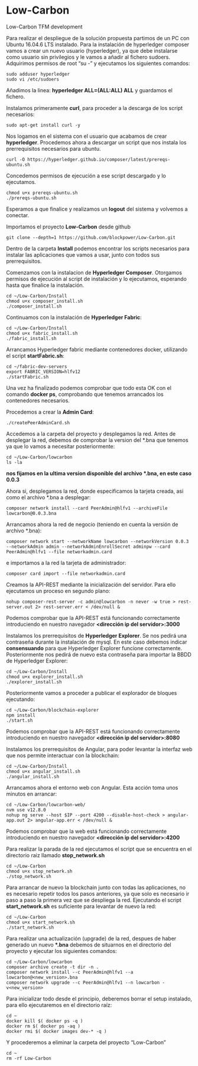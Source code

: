 # Low-Carbon #
Low-Carbon TFM development

Para realizar el despliegue de la solución propuesta partimos de un PC con Ubuntu 16.04.6 LTS instalado.
Para la instalación de hyperledger composer vamos a crear un nuevo usuario (hyperledger), ya que debe instalarse como usuario sin privilegios y le vamos a añadir al fichero sudoers. Adquirimos permisos de root “su -” y ejecutamos los siguientes comandos:

    sudo adduser hyperledger
    sudo vi /etc/sudoers

Añadimos la linea: **hyperledger   ALL=(ALL:ALL) ALL** y guardamos el fichero.

Instalamos primeramente **curl**, para proceder a la descarga de los script necesarios:

    sudo apt-get install curl -y
  
Nos logamos en el sistema con el usuario que acabamos de crear __hyperledger__. Procedemos ahora a descargar un script que nos instala los prerrequisitos necesarios para ubuntu.

    curl -O https://hyperledger.github.io/composer/latest/prereqs-ubuntu.sh 

Concedemos permisos de ejecución a ese script descargado y lo ejecutamos.

    chmod u+x prereqs-ubuntu.sh 
    ./prereqs-ubuntu.sh 

Esperamos a que finalice y realizamos un __logout__ del sistema y volvemos a conectar.

Importamos el proyecto **Low-Carbon** desde github

    git clone --depth=1 https://github.com/blockpower/Low-Carbon.git

Dentro de la carpeta __Install__ podemos encontrar los scripts necesarios para instalar las aplicaciones que vamos a usar, junto con todos sus prerrequisitos. 



Comenzamos con la instalacion de **Hyperledger Composer**. Otorgamos permisos de ejecución al script de instalación  y lo ejecutamos, esperando hasta que finalice la instalación.

    cd ~/Low-Carbon/Install
    chmod u+x composer_install.sh
    ./composer_install.sh

Continuamos con la instalación de **Hyperledger Fabric**:

    cd ~/Low-Carbon/Install
    chmod u+x fabric_install.sh
    ./fabric_install.sh 

Arrancamos Hyperledger fabric mediante contenedores docker, utilizando el script __startFabric.sh__:

    cd ~/fabric-dev-servers 
    export FABRIC_VERSION=hlfv12 
    ./startFabric.sh 
 
Una vez ha finalizado podemos comprobar que todo esta OK con el comando __docker ps__, comprobando que tenemos arrancados los contenedores necesarios.

Procedemos a crear la __Admin Card__:

    ./createPeerAdminCard.sh
 
Accedemos a la carpeta del proyecto y desplegamos la red. Antes de desplegar la red, debemos de comprobar la version del *.bna que tenemos ya que lo vamos a necesitar posteriormente:

    cd ~/Low-Carbon/lowcarbon
    ls -la
  __nos fijamos en la ultima version disponible del archivo *.bna, en este caso 0.0.3__

Ahora si, desplegamos la red, donde especificamos la tarjeta creada, asi como el archivo *.bna a desplegar:

    composer network install --card PeerAdmin@hlfv1 --archiveFile lowcarbon@0.0.3.bna

Arrancamos ahora la red de negocio (teniendo en cuenta la versión de archivo *.bna):

    composer network start --networkName lowcarbon --networkVersion 0.0.3 --networkAdmin admin --networkAdminEnrollSecret adminpw --card PeerAdmin@hlfv1 --file networkadmin.card

e importamos a la red la tarjeta de administrador:

    composer card import --file networkadmin.card

Creamos la API-REST mediante la inicialización del servidor. Para ello ejecutamos un proceso en segundo plano:

    nohup composer-rest-server -c admin@lowcarbon -n never -w true > rest-server.out 2> rest-server.err < /dev/null &

Podemos comprobar que la API-REST está funcionando correctamente introduciendo en nuestro navegador 
__<dirección ip del servidor>:3000__
 


Instalamos los prerrequisitos de **Hyperledger Explorer**. Se nos pedirá una contraseña durante la instalación de mysql. En este caso debemos indicar __consensuando__ para que Hyperledger Explorer funcione correctamente. Posteriormente nos pedirá de nuevo esta contraseña para importar la BBDD de Hyperledger Explorer:

    cd ~/Low-Carbon/Install
    chmod u+x explorer_install.sh
    ./explorer_install.sh 
 
Posteriormente vamos a proceder a publicar el explorador de bloques ejecutando:

    cd ~/Low-Carbon/blockchain-explorer
    npm install
    ./start.sh
    
Podemos comprobar que la API-REST está funcionando correctamente introduciendo en nuestro navegador 
__<dirección ip del servidor>:8080__


Instalamos los prerrequisitos de Angular, para poder levantar la interfaz web que nos permite interactuar con la blockchain:

    cd ~/Low-Carbon/Install
    chmod u+x angular_install.sh
    ./angular_install.sh 
 
Arrancamos ahora el entorno web con Angular. Esta acción toma unos minutos en arrancar:

    cd ~/Low-Carbon/lowcarbon-web/
    nvm use v12.8.0
    nohup ng serve --host $IP --port 4200 --disable-host-check > angular-app.out 2> angular-app.err < /dev/null &

Podemos comprobar que la web está funcionando correctamente introduciendo en nuestro navegador 
__<dirección ip del servidor>:4200__


Para realizar la parada de la red ejecutamos el script que se encuentra en el directorio raiz llamado __stop_network.sh__

    cd ~/Low-Carbon
    chmod u+x stop_network.sh
    ./stop_network.sh
    


Para arrancar de nuevo la blockchain junto con todas las aplicaciones, no es necesario repetir todos los pasos anteriores, ya que solo es necesario ir paso a paso la primera vez que se despliega la red. Ejecutando el script __start_network.sh__ es suficiente para levantar de nuevo la red: 

    cd ~/Low-Carbon
    chmod u+x start_network.sh
    ./start_network.sh



Para realizar una actualización (upgrade) de la red, despues de haber generado un nuevo __*.bna__ debemos de situarnos en el directorio del proyecto y ejecutar los siguientes comandos:

    cd ~/Low-Carbon/lowcarbon
    composer archive create -t dir -n .
    composer network install --c PeerAdmin@hlfv1 --a lowcarbon@<new_version>.bna
    composer network upgrade --c PeerAdmin@hlfv1 --n lowcarbon -v<new_version>
    
    
Para inicializar todo desde el principio, deberemos borrar el setup instalado, para ello ejecutaremos en el directorio raíz:
 
    cd ~
    docker kill $( docker ps -q )
    docker rm $( docker ps -aq )
    docker rmi $( docker images dev-* -q )
  
Y procederemos a eliminar la carpeta del proyecto “Low-Carbon”

    cd ~
    rm -rf Low-Carbon
